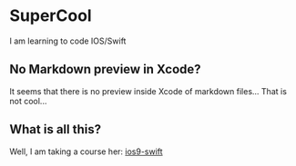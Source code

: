 # SuperCool
I am learning to code IOS/Swift

## No Markdown preview in Xcode?
It seems that there is no preview inside Xcode of markdown files... That is not cool...

## What is all this?
Well, I am taking a course her: [ios9-swift](https://www.udemy.com/ios9-swift/learn/#/)